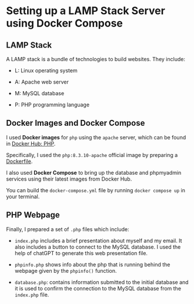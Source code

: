 # Setting up a LAMP Stack Server using Docker Compose

## LAMP Stack

A LAMP stack is a bundle of technologies to build websites. They include:

* L: Linux operating system

* A: Apache web server

* M: MySQL database

* P: PHP programming language

## Docker Images and Docker Compose

I used **Docker images** for `php` using the `apache` server, which can be found in [Docker Hub: PHP](https://hub.docker.com/_/php/).

Specifically, I used the `php:8.3.10-apache` official image by preparing a [Dockerfile](https://github.com/scaceresg/proj-lamp-docker/blob/f546479b3a757a902cf25ddbcd98c85f09113521/php-web/Dockerfile).

I also used **Docker Compose** to bring up the database and phpmyadmin services using their latest images from Docker Hub.

You can build the `docker-compose.yml` file by running `docker compose up` in your terminal.

## PHP Webpage

Finally, I prepared a set of `.php` files which include:

* `index.php` includes a brief presentation about myself and my email. It also includes a button to connect to the MySQL database. I used the help of chatGPT to generate this web presentation file.

* `phpinfo.php` shows info about the php that is running behind the webpage given by the `phpinfo()` function.

* `database.php`: contains information submitted to the initial database and it is used to confirm the connection to the MySQL database from the `index.php` file.
